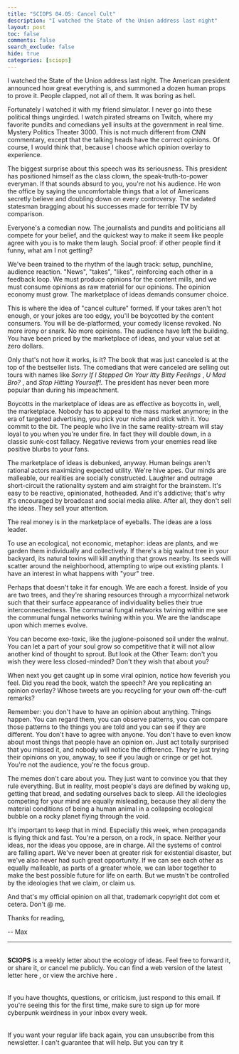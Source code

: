 ```yaml
---
title: "SCIOPS 04.05: Cancel Cult"
description: "I watched the State of the Union address last night"
layout: post
toc: false
comments: false
search_exclude: false
hide: true
categories: [sciops]
---
```







 I watched the State of the Union address last night. The American president announced how great everything is, and summoned a dozen human props to prove it. People clapped, not all of them. It was boring as hell.
 







 Fortunately I watched it with my friend simulator. I never go into these political things ungirded. I watch pirated streams on Twitch, where my favorite pundits and comedians yell insults at the government in real time. Mystery Politics Theater 3000. This is not much different from CNN commentary, except that the talking heads have the correct opinions. Of course, I would think that, because I choose which opinion overlay to experience.
 







 The biggest surprise about this speech was its seriousness. This president has positioned himself as the class clown, the speak-truth-to-power everyman. If that sounds absurd to you, you're not his audience. He won the office by saying the uncomfortable things that a lot of Americans secretly believe and doubling down on every controversy. The sedated statesman bragging about his successes made for terrible TV by comparison.
 







 Everyone's a comedian now. The journalists and pundits and politicians all compete for your belief, and the quickest way to make it seem like people agree with you is to make them laugh. Social proof: if other people find it funny, what am I not getting?
 







 We've been trained to the rhythm of the laugh track: setup, punchline, audience reaction. "News", "takes", "likes", reinforcing each other in a feedback loop. We must produce opinions for the content mills, and we must consume opinions as raw material for our opinions. The opinion economy must grow. The marketplace of ideas demands consumer choice.
 







 This is where the idea of "cancel culture" formed. If your takes aren't hot enough, or your jokes are too edgy, you'll be boycotted by the content consumers. You will be de-platformed, your comedy license revoked. No more irony or snark. No more opinions. The audience have left the building. You have been priced by the marketplace of ideas, and your value set at zero dollars.
 







 Only that's not how it works, is it? The book that was just canceled is at the top of the bestseller lists. The comedians that were canceled are selling out tours with names like
 *Sorry If I Stepped On Your Itty Bitty Feelings* 
 ,
 *U Mad Bro?* 
 , and
 *Stop Hitting Yourself!.* 
 The president has never been more popular than during his impeachment.
 







 Boycotts in the marketplace of ideas are as effective as boycotts in, well, the marketplace. Nobody has to appeal to the mass market anymore; in the era of targeted advertising, you pick your niche and stick with it. You commit to the bit. The people who live in the same reality-stream will stay loyal to you when you're under fire. In fact they will double down, in a classic sunk-cost fallacy. Negative reviews from your enemies read like positive blurbs to your fans.
 







 The marketplace of ideas is debunked, anyway. Human beings aren't rational actors maximizing expected utility. We're hive apes. Our minds are malleable, our realities are socially constructed. Laughter and outrage short-circuit the rationality system and aim straight for the brainstem. It's easy to be reactive, opinionated, hotheaded. And it's addictive; that's why it's encouraged by broadcast and social media alike. After all, they don't sell the ideas. They sell your attention.
 







 The real money is in the marketplace of eyeballs. The ideas are a loss leader.
 







 To use an ecological, not economic, metaphor: ideas are plants, and we garden them individually and collectively. If there's a big walnut tree in your backyard, its natural toxins will kill anything that grows nearby. Its seeds will scatter around the neighborhood, attempting to wipe out existing plants. I have an interest in what happens with "your" tree.
 







 Perhaps that doesn't take it far enough. We are each a forest. Inside of you are two trees, and they're sharing resources through a mycorrhizal network such that their surface appearance of individuality belies their true interconnectedness. The communal fungal networks twining within me see the communal fungal networks twining within you. We are the landscape upon which memes evolve.
 







 You can become exo-toxic, like the juglone-poisoned soil under the walnut. You can let a part of your soul grow so competitive that it will not allow another kind of thought to sprout. But look at the Other Team: don't you wish they were less closed-minded? Don't they wish that about you?
 







 When next you get caught up in some viral opinion, notice how feverish you feel. Did you read the book, watch the speech? Are you replicating an opinion overlay? Whose tweets are you recycling for your own off-the-cuff remarks?
 







 Remember: you don't have to have an opinion about anything. Things happen. You can regard them, you can observe patterns, you can compare those patterns to the things you are told and you can see if they are different. You don't have to agree with anyone. You don't have to even know about most things that people have an opinion on. Just act totally surprised that you missed it, and nobody will notice the difference. They're just trying their opinions on you, anyway, to see if you laugh or cringe or get hot. You're not the audience, you're the focus group.
 







 The memes don't care about you. They just want to convince you that they rule everything. But in reality, most people's days are defined by waking up, getting that bread, and sedating ourselves back to sleep. All the ideologies competing for your mind are equally misleading, because they all deny the material conditions of being a human animal in a collapsing ecological bubble on a rocky planet flying through the void.
   

  

 It's important to keep that in mind. Especially this week, when propaganda is flying thick and fast. You're a person, on a rock, in space. Neither your ideas, nor the ideas you oppose, are in charge. All the systems of control are falling apart. We've never been at greater risk for existential disaster, but we've also never had such great opportunity. If we can see each other as equally malleable, as parts of a greater whole, we can labor together to make the best possible future for life on earth. But we mustn't be controlled by the ideologies that we claim, or claim us.
   

  

 And that's my official opinion on all that, trademark copyright dot com et cetera. Don't @ me.
 







 Thanks for reading,
 







 -- Max
 






---


###### 
**SCIOPS** 
 is a weekly letter about the ecology of ideas. Feel free to forward it, or share it, or cancel me publicly. You can find a web version of the
 latest letter here
 , or view the
 archive here
 .


###### 
 If you have thoughts, questions, or criticism, just respond to this email. If you're seeing this for the first time, make sure to
 sign up
 for more  cyberpunk weirdness in your inbox every week.


###### 
 If you want your regular life back again, you can unsubscribe from this newsletter. I can't guarantee that will help. But you can try it



